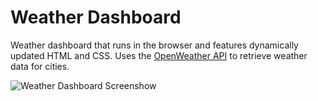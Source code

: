 # Weather Dashboard

Weather dashboard that runs in the browser and features dynamically updated HTML and CSS. Uses the [OpenWeather API](https://openweathermap.org/api) to retrieve weather data for cities.

![Weather Dashboard Screenshow](https://i.imgur.com/MZuk5UM.png)
